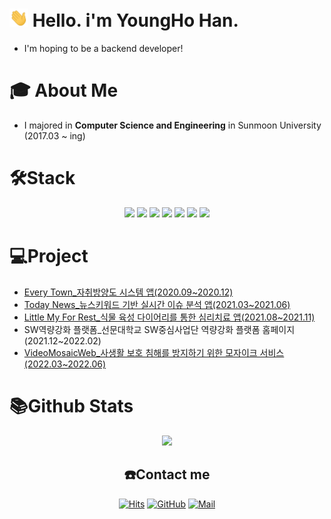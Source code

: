 # <img  src="https://raw.githubusercontent.com/ABSphreak/ABSphreak/master/gifs/Hi.gif" width="30px"> Hello. i'm YoungHo Han.
- I'm hoping to be a backend developer!

# 🎓 About Me
  - I majored in **Computer Science and Engineering** in Sunmoon University (2017.03 ~ ing)

# 🛠Stack
<div align=center> 
   <img src="http://img.shields.io/badge/-Java-FA5858?style=flat&logo=Java&logoColor=white">
   <img src="http://img.shields.io/badge/-SpringBoot-6DB33F?style=flat&logo=SpringBoot&logoColor=white">
   <img src="http://img.shields.io/badge/-Vue.js-4FC08D?style=flat&logo=Vue.js&logoColor=white">
   <img src="http://img.shields.io/badge/-Android-3DDC84?style=flat&logo=Android&logoColor=white">
   <img src="http://img.shields.io/badge/-Oracle-F80000?style=flat&logo=Oracle&logoColor=white">
   <img src="http://img.shields.io/badge/-MySQL-4479A1?style=flat&logo=MySQL&logoColor=white">
   <img src="http://img.shields.io/badge/-Firebase-FFCA28?style=flat&logo=Firebase&logoColor=white">
</div>


# 💻Project
- [Every Town_자취방양도 시스템 앱(2020.09~2020.12)](https://github.com/HwaRyo/EveryTown)
- [Today News_뉴스키워드 기반 실시간 이슈 분석 앱(2021.03~2021.06)](https://github.com/HwaRyo/Today_News)
- [Little My For Rest_식물 육성 다이어리를 통한 심리치료 앱(2021.08~2021.11)](https://github.com/HwaRyo/My_Little_For_Rest)
- SW역량강화 플랫폼_선문대학교 SW중심사업단 역량강화 플랫폼 홈페이지(2021.12~2022.02)
- [VideoMosaicWeb_사생활 보호 침해를 방지하기 위한 모자이크 서비스(2022.03~2022.06)](https://github.com/HwaRyo/VideoMosaicWeb)



# 📚Github Stats
<div align=center>
<a href='#'>
 <img src = "https://github-readme-stats.vercel.app/api?username=HwaRyo&theme=buefy&show_icons=true&hide_border=true" height = "180px">
</a>
</div>
 
<div align=center>

## ☎️Contact me
[![Hits](https://hits.seeyoufarm.com/api/count/incr/badge.svg?url=https://github.com/HwaRyo)](https://hits.seeyoufarm.com)
[![GitHub](http://img.shields.io/badge/GitHub-Black?style=flat-square&logo=github&link=https://github.com/HwaRyo)](https://github.com/HwaRyo)
[![Mail](https://img.shields.io/badge/Gmail-d14836?style=flat-square&logo=Gmail&logoColor=white&link=mailto:a98k98k@gmail.com)](mailto:a98k98k@gmail.com)
